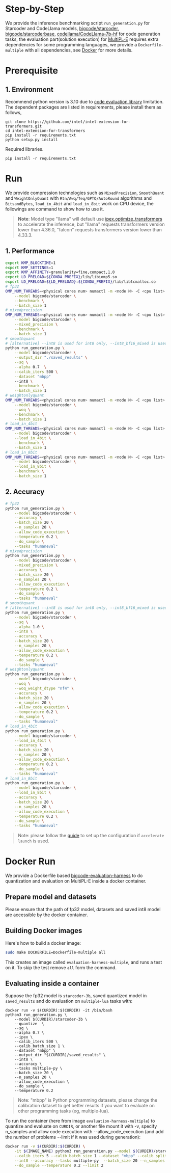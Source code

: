 # Step-by-Step
We provide the inference benchmarking script `run_generation.py` for Starcoder and CodeLlama models, [bigcode/starcoder](https://huggingface.co/bigcode/starcoder), [bigcode/starcoderbase](https://huggingface.co/bigcode/starcoderbase), [codellama/CodeLlama-7b-hf](https://huggingface.co/codellama/CodeLlama-7b-hf) for code generation tasks, the evaluation part(solution execution) for [MultiPL-E](https://github.com/nuprl/MultiPL-E) requires extra dependencies for some programming languages, we provide a `Dockerfile-multiple` with all dependencies, see [Docker](./Dockerfile-multiple) for more details.


# Prerequisite​
## 1. Environment​
Recommend python version is 3.10 due to [code evaluation library](https://github.com/bigcode-project/bigcode-evaluation-harness) limitation. The dependent packages are listed in requirements, please install them as follows,

```shell
git clone https://github.com/intel/intel-extension-for-transformers.git
cd intel-extension-for-transformers
pip install -r requirements.txt
python setup.py install
```
Required libraries.
```shell
pip install -r requirements.txt
```

# Run
We provide compression technologies such as `MixedPrecision`, `SmoothQuant` and `WeightOnlyQuant` with `Rtn/Awq/Teq/GPTQ/AutoRound` algorithms and `BitsandBytes`, `load_in_4bit` and `load_in_8bit` work on CPU device, the followings are command to show how to use it.
>**Note**: 
> Model type "llama" will default use [ipex.optimize_transformers](https://github.com/intel/intel-extension-for-pytorch/blob/339bd251841e153ad9c34e1033ab8b2d936a1781/docs/tutorials/llm/llm_optimize_transformers.md) to accelerate the inference, but "llama" requests transformers version lower than 4.36.0, "falcon" requests transformers version lower than 4.33.3.

## 1. Performance
```bash
export KMP_BLOCKTIME=1
export KMP_SETTINGS=1
export KMP_AFFINITY=granularity=fine,compact,1,0
export LD_PRELOAD=${CONDA_PREFIX}/lib/libiomp5.so
export LD_PRELOAD=${LD_PRELOAD}:${CONDA_PREFIX}/lib/libtcmalloc.so
# fp32
OMP_NUM_THREADS=<physical cores num> numactl -m <node N> -C <cpu list> python run_generation.py \
    --model bigcode/starcoder \
    --benchmark \
    --batch_size 1
# mixedprecision
OMP_NUM_THREADS=<physical cores num> numactl -m <node N> -C <cpu list> python run_generation.py \
    --model bigcode/starcoder \
    --mixed_precision \
    --benchmark \
    --batch_size 1
# smoothquant
# [alternative] --int8 is used for int8 only, --int8_bf16_mixed is used for int8 mixed bfloat16 precision.
python run_generation.py \
    --model bigcode/starcoder \
    --output_dir "./saved_results" \
    --sq \
    --alpha 0.7  \
    --calib_iters 500 \
    --dataset "mbpp"
    --int8 \
    --benchmark \
    --batch_size 1
# weightonlyquant
OMP_NUM_THREADS=<physical cores num> numactl -m <node N> -C <cpu list> python run_generation.py \
    --model bigcode/starcoder \
    --woq \
    --benchmark \
    --batch_size 1
# load_in_4bit
OMP_NUM_THREADS=<physical cores num> numactl -m <node N> -C <cpu list> python run_generation.py \
    --model bigcode/starcoder \
    --load_in_4bit \
    --benchmark \
    --batch_size 1
# load_in_8bit
OMP_NUM_THREADS=<physical cores num> numactl -m <node N> -C <cpu list> python run_generation.py \
    --model bigcode/starcoder \
    --load_in_8bit \
    --benchmark \
    --batch_size 1
```
## 2. Accuracy

```bash
# fp32
python run_generation.py \
    --model bigcode/starcoder \
    --accuracy \
    --batch_size 20 \
    --n_samples 20 \
    --allow_code_execution \
    --temperature 0.2 \
    --do_sample \
    --tasks "humaneval"
# mixedprecision
python run_generation.py \
    --model bigcode/starcoder \
    --mixed_precision \
    --accuracy \
    --batch_size 20 \
    --n_samples 20 \
    --allow_code_execution \
    --temperature 0.2 \
    --do_sample \
    --tasks "humaneval"
# smoothquant
# [alternative] --int8 is used for int8 only, --int8_bf16_mixed is used for int8 mixed bfloat16 precision.
python run_generation.py \
    --model bigcode/starcoder \
    --sq \
    --alpha 1.0 \
    --int8 \
    --accuracy \
    --batch_size 20 \
    --n_samples 20 \
    --allow_code_execution \
    --temperature 0.2 \
    --do_sample \
    --tasks "humaneval"
# weightonlyquant
python run_generation.py \
    --model bigcode/starcoder \
    --woq \
    --woq_weight_dtype "nf4" \
    --accuracy \
    --batch_size 20 \
    --n_samples 20 \
    --allow_code_execution \
    --temperature 0.2 \
    --do_sample \
    --tasks "humaneval"
# load_in_4bit
python run_generation.py \
    --model bigcode/starcoder \
    --load_in_4bit \
    --accuracy \
    --batch_size 20 \
    --n_samples 20 \
    --allow_code_execution \
    --temperature 0.2 \
    --do_sample \
    --tasks "humaneval"
# load_in_8bit
python run_generation.py \
    --model bigcode/starcoder \
    --load_in_8bit \
    --accuracy \
    --batch_size 20 \
    --n_samples 20 \
    --allow_code_execution \
    --temperature 0.2 \
    --do_sample \
    --tasks "humaneval"
```

>Note:
please follow the [guide](https://huggingface.co/docs/accelerate/usage_guides/ipex) to set up the configuration if `accelerate launch` is used.

# Docker Run

We provide a Dockerfile based [bigcode-evaluation-harness](https://github.com/bigcode-project/bigcode-evaluation-harness/blob/main/Dockerfile-multiple) to do quantization and evaluation on MultiPL-E inside a docker container.

## Prepare model and datasets
Please ensure that the path of fp32 model, datasets and saved int8 model are accessible by the docker container.

## Building Docker images
Here's how to build a docker image:
```bash
sudo make DOCKERFILE=Dockerfile-multiple all
```
This creates an image called `evaluation-harness-multiple`, and runs a test on it. To skip the test remove `all` form the command.

## Evaluating inside a container
Suppose the fp32 model is `starcoder-3b`, saved quantized model in `saved_results` and do evaluation on `multiple-lua` tasks with:
```
docker run -v $(CURDIR):$(CURDIR) -it /bin/bash
python3 run_generation.py \
    --model $(CURDIR)/starcoder-3b \
    --quantize  \
    --sq \
    --alpha 0.7 \
    --ipex \
    --calib_iters 500 \
    --calib_batch_size 1 \
    --dataset "mbpp" \
    --output_dir "$(CURDIR)/saved_results" \
    --int8 \
    --accuracy \
    --tasks multiple-py \
    --batch_size 20 \
    --n_samples 20 \
    --allow_code_execution \
    --do_sample \
    --temperature 0.2

```
>Note: "mbpp" is Python programming datasets, please change the calibration dataset to get better results if you want to evaluate on other programming tasks (eg, multiple-lua).

To run the container (here from image `evaluation-harness-multiple`) to quantize and evaluate on `CURDIR`, or another file mount it with -v, specify n_samples and allow code execution with --allow_code_execution (and add the number of problems --limit if it was used during generation):
```bash
docker run -v $(CURDIR):$(CURDIR) \
    -it $(IMAGE_NAME) python3 run_generation.py --model $(CURDIR)/starcoder-3b --quantize   --sq --alpha 0.7 --ipex \
    --calib_iters 5 --calib_batch_size 1 --dataset "mbpp" --calib_split "test" --output_dir "$(CURDIR)/saved_results" \
    --int8 --accuracy --tasks multiple-py  --batch_size 20 --n_samples 20 --allow_code_execution \
    --do_sample --temperature 0.2 --limit 2

```
